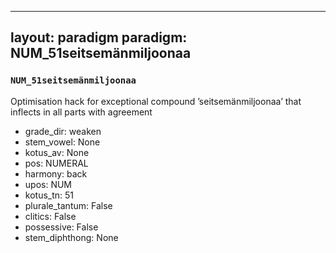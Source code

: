 
---
layout: paradigm
paradigm: NUM_51seitsemänmiljoonaa
---
### ` NUM_51seitsemänmiljoonaa `

Optimisation hack for exceptional compound ’seitsemänmiljoonaa’ that inflects in all parts with agreement
* grade_dir: weaken
* stem_vowel: None
* kotus_av: None
* pos: NUMERAL
* harmony: back
* upos: NUM
* kotus_tn: 51
* plurale_tantum: False
* clitics: False
* possessive: False
* stem_diphthong: None
